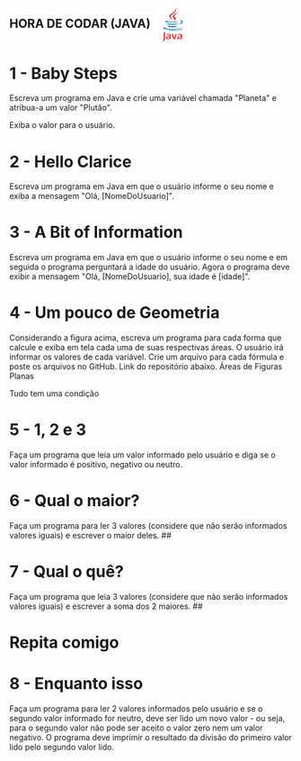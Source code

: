 ## HORA DE CODAR (JAVA)  <img align="center" height="60" width="70" src="https://raw.githubusercontent.com/devicons/devicon/master/icons/java/java-original-wordmark.svg">

<h1>1 - Baby Steps</h1>
Escreva um programa em Java e crie uma variável chamada "Planeta" e atribua-a um valor "Plutão". 

Exiba o valor para o usuário.

##
<h1>2 -  Hello Clarice</h1>
Escreva um programa em Java em que o usuário informe o seu nome e exiba a mensagem "Olá, [NomeDoUsuario]".

## </h1>
<h1>3 - A Bit of Information</h1>
Escreva um programa em Java em que o usuário informe o seu nome e em seguida o programa perguntará a idade do usuário. Agora o programa deve exibir a mensagem "Olá, [NomeDoUsuario], sua idade é [idade]".

##
<h1>4 - Um pouco de Geometria</h1>
Considerando a figura acima, escreva um programa para cada forma que calcule e exiba em tela cada uma de suas respectivas áreas. O usuário irá informar os valores de cada variável. Crie um arquivo para cada fórmula e poste os  arquivos no GitHub. Link do repositório abaixo. 
Áreas de Figuras Planas

Tudo tem uma condição

## 
<h1>5 - 1, 2 e 3</h1>
Faça um programa que leia um valor informado pelo usuário e diga se o valor informado é positivo, negativo ou neutro.

<h1>6 - Qual o maior?</h1>
Faça um programa para ler 3 valores (considere que não serão informados valores iguais) e escrever o maior deles. 
##

<h1>7 - Qual o quê?</h1>
Faça um programa que leia  3 valores (considere que não serão informados valores iguais) e escrever a soma dos 2 maiores. 
##
<h1>Repita comigo</h1>
<h1>8 - Enquanto isso</h1>
Faça um programa para ler 2 valores informados pelo usuário e se o segundo valor informado for neutro, deve ser lido um novo valor - ou seja, para o segundo valor não pode ser aceito o valor zero nem um valor negativo. O programa deve imprimir o resultado da divisão do primeiro valor lido pelo segundo valor lido. 
